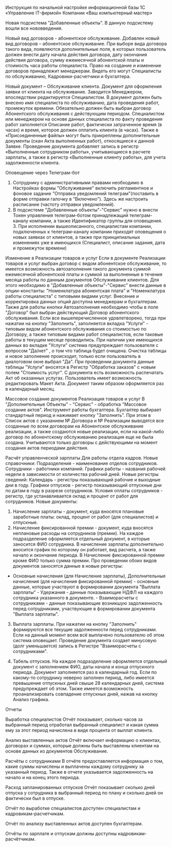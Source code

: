 Инструкция по начальной настройке информационной базы 1С «Управление IT-фирмой» 
Компании «Ваш компьютерный мастер»

Новая подсистема "Добавленные объекты". В данную подсистему вошли все нововведения. 

Новый вид договоров - абонентское обслуживание. 
Добавлен новый вид договоров – абонентское обслуживание. При выборе вида договора такого вида, появляются дополнительные поля, в которых пользователь должен внести дату начала действия договора, дату окончания действия договора, сумму ежемесячной абонентской платы и стоимость часа работы специалиста. Право на создание и изменение договоров принадлежит менеджерам. Видеть его могут Специалисты по обслуживанию, Кадровики-расчетчики и бухгалтера. 

Новый документ – Обслуживание клиента. 
Документ для оформления заявки от клиента на обслуживание. Заводится Менеджером, впоследствии редактируется Специалистом. В документ должен быть внесено имя специалиста по обслуживанию, дата проведения работ, промежуток времени. Обязательно должен быть выбран договор Абонентского обслуживания с действующим периодом. 
Специалистом или менеджером на основе данных специалиста по факту проведения работ заполняется Описание работ, фактически затраченное время (в часах) и время, которое должен оплатить клиента (в часах). Также в «Присоединенные файлы» могут быть прикреплены дополнительные документы (скан Акта выполненных работ), относящиеся к данной Заявке. Проведение документа добавляет запись в регистр «Выполненные сотрудником работы», учитывающиеся в расчете зарплаты, а также в регистр «Выполненные клиенту работы», для учета задолженности клиента.  

Оповещение через Телеграм-бот
1. Сотруднику с административными правами необходимо в Настройках формы "Обслуживание" включить регламентное и фоновое задание "Отправка уведомлений телеграм"(поставить в форме отправки галочку в "Включено"). Здесь же настроить расписание (частоту отправки уведомлений). 
2. В подсистеме "Добавленные объекты"-"Сервис" нужно в внести Токен управления телеграм-ботом принадлежащий телеграм-каналу компании, а также Идентификатор группы для оповещения. 3. При исполнении вышеописанного, специалистам компании, подключенных к телеграм-каналу компании приходят оповещения о новых заявках от клиентов, а также при принципиальных изменениях уже в имеющихся (Специалист, описание задания, дата и промежуток времени) 

Изменение в Реализации товаров и услуг
Если в документе Реализации товаров и услуг выбран договор с видом абонентское обслуживание, то имеется возможность автозаполнения такого документа суммой ежемесячной абонентской платы и суммой за выполненные в течения месяца работы по данным документов Обслуживание клиентов. 
Для этого необходимо в "Добавленные объекты"-"Сервис" внести данные в опции-константы: "Номенклатура абонентская плата" и "Номенклатура работы специалиста" с типовыми видами услуг. Внесение и корректировка данных опций доступна менеджерам и бухгалтерам. 
Также для работы кнопки Автозаполнения необходимо чтобы в поле "Договор" был выбран действующий Договор абонентского обслуживания. 
Если все вышеперечисленное удовлетворено, тогда при нажатии на кнопку "Заполнить", заполняется вкладка "Услуги" - типовым видом абонентского обслуживания со стоимостью по Договору, а также типовым видами работ специалистов, если таковые работы в текущем месяце проводились. 
При наличии уже имеющихся данных во вкладке "Услуги" система предупреждает пользователя с вопросом "Да/нет" , о том что таблица будет очищена. Очистка таблицы и новое заполнение происходит, только если пользователь в диалоговом окне выбрал "Да". 
При проведении документа данные таблицы "Услуги" вносятся в Регистр "Обработка заказов" с новым полем "Стоимость услуг". 
С документа есть возможность распечатать Акт об оказанных услугах. Пользователь имеет возможность редактировать Макет Акта. 
Документ таким образом оформляется раз в календарный месяц. 

Массовое создание документов Реализация товаров и услуг
В "Дополнительные Объекты" - "Сервис" - обработка "Массовое создание актов". Инструмент работы бухгалтера. Бухгалтер выбирает стандартный период и нажимает кнопку "Заполнить". При этом в Список актов с указанием № Договора и № Реализации выводятся все созданные по всем договорам на Абонентское обслуживание реализации, а также создаются новые реализации, если на какой-либо договор по абонентскому обслуживанию реализация еще не была создана. Учитываются только договоры с действующими на момент создания актов периодами действия. 

Расчёт управленческой зарплаты
Для работы отдела кадров. Новые справочники: 
Подразделения - наименование отделов сотрудников. Сотрудники - работники компаний. 
Графики работы - названия рабочей недели в зависимости от количества рабочий дней. 
Новые регистры сведений: Календарь - регистры показывающий рабочие и выходные дни в году. Графики отпусков - регистр показывающий отпускные дни по датам в году в разрезе сотрудников. Условия оплаты сотрудников - регистр, где устанавливается оклад и процент от работ для сотрудников. 
Новые документы: 
1. Начисление зарплаты - документ, куда вносятся плановые заработные платы: оклад, процент от работ (для специалистов) и отпускные. 
2. Начисление фиксированной премии - документ, куда вносятся неплановые расходы на сотрудников (премии). На каждое подразделение оформляется отдельный документ, в которые заносится ФИО сотрудника. В начисление зарплаты дополнительно вносится график по которому он работает, вид расчета, а также начало и окончание периода. В Начисление фиксированной премии кроме ФИО только сумма премии. 
Про проведении обоих видов документов заносятся данные в новые регистры: 
- Основные начисления (для Начисление зарплаты), Дополнительные начисления (для начисления фиксированной премии) - основные данные, которые участвуют в формировании документа "Выплата зарплаты" - Удержания - данные показывающие НДФЛ на каждого сотрудника указанного в документе. - Взаиморасчеты с сотрудниками - данные показывающие возникшую задолженность перед сотрудниками, участвующие в формировании документа "Выплата зарплаты". 

3. Выплата зарплаты. При нажатии на кнопку "Заполнить" формируются все текущие задолженности перед сотрудниками. Если на данный момент всем всё выплачено пользователю об этом система оповещает. Проведение документа создает минусовую (долг уменьшается) запись в Регистре "Взаиморасчеты с сотрудниками". 

4. Табель отпусков. На каждое подразделение оформляется отдельный документ с заполнением ФИО, даты начала и конца отпускного периода. Документ заполняется раз в календарный год. Если по какому-то сотруднику неверно заполнен период, либо имеется превышение отпускных дней свыше 28 календарных дней, система предупреждает об этом.
Также имеется возможность проанализировать совпадение отпускных дней, нажав на кнопку Анализ графика. 

Отчеты

Выработка специалистов
Отчёт показывает, сколько часов за выбранный период отработал выбранный специалист и какая сумма ему за этот период начислена в виде процента от выплат клиента.

Анализ выставленных актов
Отчёт включает информацию о клиентах, договорах и суммах, которые должны быть выставлены клиентам на основе данных из документов Обслуживание. 

Расчёты с сотрудниками
В отчёте предоставляется информация о том, какие суммы начислены и выплачены каждому сотруднику за указанный период. Также в отчете указывается задолженность на начало и на конец этого периода.

Расход запланированных отпусков
Отчёт показывает сколько дней отпуска у сотрудника в выбранный период по плану и сколько дней он фактически был в отпуске.

Отчёт по выработке специалистов доступен специалистам и кадровикам-расчетчикам.

Отчёт по анализу выставленных актов доступен бухгалтерам.

Отчёты по зарплате и отпускам должны доступны кадровикам-расчётчикам.

